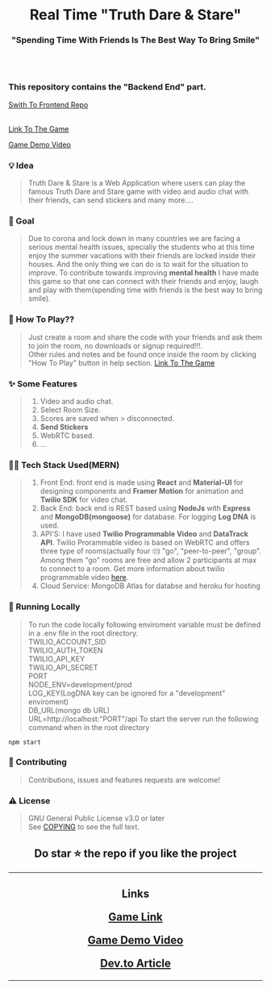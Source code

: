 <h1 align="center">
  Real Time "Truth Dare & Stare"
</h1>

<h3 align="center">
  "Spending Time With Friends Is The Best Way To Bring Smile"
</h3>
<br/>
<br/>

<h3>
This repository contains the "Backend End" part. 
</h3>

[Swith To Frontend Repo](https://github.com/ishanExtreme/Truth_Dare)
<br/>
<br/>

[Link To The Game](https://truthdarelive.me/)

[Game Demo Video](https://youtu.be/rEMAhWLZoM0)

### 💡 Idea
> Truth Dare & Stare is a Web Application where users can play the famous Truth Dare and Stare game with video and audio chat with their friends, can send stickers and many more....

### 🥅 Goal
> Due to corona and lock down in many countries we are facing a serious mental health issues, specially the students who at this time enjoy the summer vacations with their friends are locked inside their houses. And the only thing we can do is to wait for the situation to improve. To contribute towards improving **mental health** I have made this game so that one can connect with their friends and enjoy, laugh and play with them(spending time with friends is the best way to bring smile).

### 🤔 How To Play??
> Just create a room and share the code with your friends and ask them to join the room, no downloads or signup required!!!.<br/>Other rules and notes and be found once inside the room by clicking "How To Play" button in help section.
[Link To The Game](https://truthdarelive.me/)

### ✨ Some Features
> 1. Video and audio chat.
> 2. Select Room Size.
> 3. Scores are saved when > disconnected.
> 4. **Send Stickers**
> 5. WebRTC based.
> 6. ...

### 🧑‍💻 Tech Stack Used(MERN)
> 1. Front End: front end is made using **React** and **Material-UI** for designing components and **Framer Motion** for animation and **Twilio SDK** for video chat.
> 2. Back End: back end is REST based using **NodeJs** with **Express** and **MongoDB(mongoose)** for database. For logging **Log DNA** is used.
> 3. API'S: I have used **Twilio Programmable Video** and **DataTrack API**. Twilio Prorammable video is based on WebRTC and offers three type of rooms(actually four 🙄) "go", "peer-to-peer", "group". Among them "go" rooms are free and allow 2 participants at max to connect to a room. Get more information about twilio programmable video [here](https://www.twilio.com/docs/video/tutorials/basic-concepts).
> 4. Cloud Service: MongoDB Atlas for databse and heroku for hosting

### 🚀 Running Locally
> To run the code locally following enviroment variable must be defined in a .env file in the root directory. <br/>
> TWILIO_ACCOUNT_SID <br>
TWILIO_AUTH_TOKEN<br>
TWILIO_API_KEY<br>
TWILIO_API_SECRET<br>
PORT<br>
NODE_ENV=development/prod<br>
LOG_KEY(LogDNA key can be ignored for a "development" enviroment)<br>
DB_URL(mongo db URL)<br>
URL=http://localhost:"PORT"/api
> To start the server run the following command when in the root directory

    npm start


### 🤝 Contributing
> Contributions, issues and features requests are welcome!

### ⚠️ License
> GNU General Public License v3.0 or later <br/>
> See [COPYING](https://github.com/ishanExtreme/Truth_Dare-Backend/blob/master/COPYING.txt) to see the full text.

<h2 align='center'>
  Do star ⭐ the repo if you like the project
</h2>

***
<h2 align='center'>
  Links

  <p><a href="https://truthdarelive.me/">Game Link</a></p>
  <p><a href="https://youtu.be/rEMAhWLZoM0">Game Demo Video</a></p>
  <p><a href="https://dev.to/ishanextreme/real-time-truth-dare-stare-game-with-video-and-audio-chat-functionality-10ek">Dev.to Article</a></p>
</h2>

***
   



